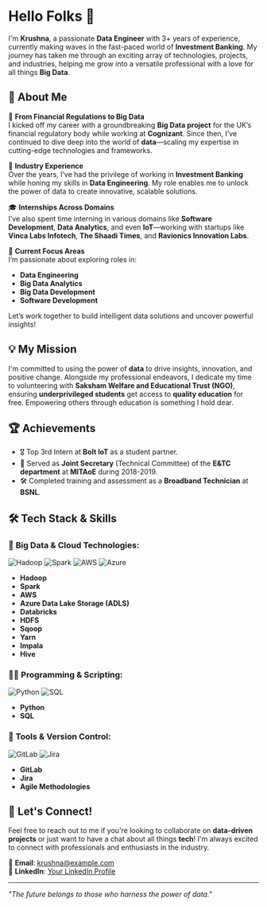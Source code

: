 # Hello Folks 👋

I'm **Krushna**, a passionate **Data Engineer** with 3+ years of experience, currently making waves in the fast-paced world of **Investment Banking**. My journey has taken me through an exciting array of technologies, projects, and industries, helping me grow into a versatile professional with a love for all things **Big Data**.

## 🌟 About Me

🚀 **From Financial Regulations to Big Data**  
I kicked off my career with a groundbreaking **Big Data project** for the UK’s financial regulatory body while working at **Cognizant**. Since then, I’ve continued to dive deep into the world of **data**—scaling my expertise in cutting-edge technologies and frameworks.

🏢 **Industry Experience**  
Over the years, I’ve had the privilege of working in **Investment Banking** while honing my skills in **Data Engineering**. My role enables me to unlock the power of data to create innovative, scalable solutions.

🎓 **Internships Across Domains**  
I’ve also spent time interning in various domains like **Software Development**, **Data Analytics**, and even **IoT**—working with startups like **Vinca Labs Infotech**, **The Shaadi Times**, and **Ravionics Innovation Labs**.

🎯 **Current Focus Areas**  
I’m passionate about exploring roles in:
- **Data Engineering**
- **Big Data Analytics**
- **Big Data Development**
- **Software Development**

Let’s work together to build intelligent data solutions and uncover powerful insights!

## 💡 My Mission

I'm committed to using the power of **data** to drive insights, innovation, and positive change. Alongside my professional endeavors, I dedicate my time to volunteering with **Saksham Welfare and Educational Trust (NGO)**, ensuring **underprivileged students** get access to **quality education** for free. Empowering others through education is something I hold dear.

## 🏆 Achievements

- 🎖️ Top 3rd Intern at **Bolt IoT** as a student partner.
- 🤝 Served as **Joint Secretary** (Technical Committee) of the **E&TC department** at **MITAoE** during 2018-2019.
- 🛠️ Completed training and assessment as a **Broadband Technician** at **BSNL**.

## 🛠️ Tech Stack & Skills

### 🚀 **Big Data & Cloud Technologies:**
![Hadoop](https://img.icons8.com/color/48/000000/hadoop-distributed-file-system.png) ![Spark](https://img.icons8.com/color/48/000000/apache-spark.png) ![AWS](https://img.icons8.com/color/48/000000/amazon-web-services.png) ![Azure](https://img.icons8.com/fluency/48/000000/azure-1.png)
- **Hadoop** 
- **Spark** 
- **AWS** 
- **Azure Data Lake Storage (ADLS)** 
- **Databricks** 
- **HDFS**
- **Sqoop**
- **Yarn**
- **Impala**
-  **Hive**

### 👨‍💻 **Programming & Scripting:**
![Python](https://img.icons8.com/color/48/000000/python.png) ![SQL](https://img.icons8.com/ios-filled/50/000000/sql.png)
- **Python** 
- **SQL** 

### 🧰 **Tools & Version Control:**
![GitLab](https://img.icons8.com/color/48/000000/gitlab.png) ![Jira](https://img.icons8.com/color/48/000000/jira.png)
- **GitLab** 
- **Jira** 
- **Agile Methodologies** 

## 💬 Let's Connect!

Feel free to reach out to me if you're looking to collaborate on **data-driven projects** or just want to have a chat about all things **tech**! I'm always excited to connect with professionals and enthusiasts in the industry.

📧 **Email**: krushna@example.com  
💼 **LinkedIn**: [Your LinkedIn Profile](https://www.linkedin.com/in/krish2s)  

---

*"The future belongs to those who harness the power of data."*
